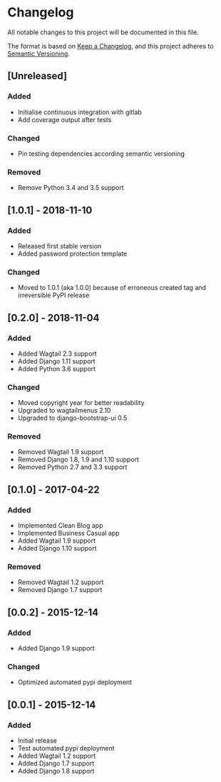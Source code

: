 # Changelog
All notable changes to this project will be documented in this file.

The format is based on [Keep a Changelog][keepachangelog], and this project adheres to [Semantic Versioning][semver].

## [Unreleased]
### Added
* Initialise continuous integration with gitlab
* Add coverage output after tests

### Changed
* Pin testing dependencies according semantic versioning

### Removed
* Remove Python 3.4 and 3.5 support

## [1.0.1] - 2018-11-10
### Added
* Released first stable version
* Added password protection template

### Changed
* Moved to 1.0.1 (aka 1.0.0) because of erroneous created tag and irreversible PyPI release

## [0.2.0] - 2018-11-04
### Added
* Added Wagtail 2.3 support
* Added Django 1.11 support
* Added Python 3.6 support

### Changed
* Moved copyright year for better readability
* Upgraded to wagtailmenus 2.10
* Upgraded to django-bootstrap-ui 0.5

### Removed
* Removed Wagtail 1.9 support
* Removed Django 1.8, 1.9 and 1.10 support
* Removed Python 2.7 and 3.3 support

## [0.1.0] - 2017-04-22
### Added
* Implemented Clean Blog app
* Implemented Business Casual app
* Added Wagtail 1.9 support
* Added Django 1.10 support

### Removed
* Removed Wagtail 1.2 support
* Removed Django 1.7 support

## [0.0.2] - 2015-12-14
### Added
* Added Django 1.9 support

### Changed
* Optimized automated pypi deployment

## [0.0.1] - 2015-12-14
### Added
* Initial release
* Test automated pypi deployment
* Added Wagtail 1.2 support
* Added Django 1.7 support
* Added Django 1.8 support

[keepachangelog]: https://keepachangelog.com/en/1.0.0/
[semver]: https://semver.org/spec/v2.0.0.html
